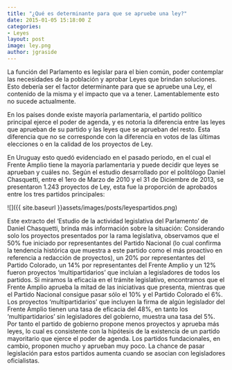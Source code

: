 ```yaml
---
title: "¿Qué es determinante para que se apruebe una ley?"
date: 2015-01-05 15:18:00 Z
categories:
- Leyes
layout: post
image: ley.png
author: jgraside
---
```


La función del Parlamento es legislar para el bien común, poder contemplar las necesidades de la 
población y aprobar Leyes que brindan soluciones. Esto debería ser el factor determinante para que 
se apruebe una Ley, el contenido de la misma y el impacto que va a tener. Lamentablemente esto no 
sucede actualmente.

En los países donde existe mayoría parlamentaria, el partido político principal ejerce el poder de 
agenda, y es notoria la diferencia entre las leyes que aprueban de su partido y las leyes que se 
aprueban del resto. Esta diferencia que no se corresponde con la diferencia en votos de las últimas 
elecciones o en la calidad de los proyectos de Ley.

En Uruguay esto quedó evidenciado en el pasado periodo, en el cual el Frente Amplio tiene la mayoría 
parlamentaria y puede decidir que leyes se aprueban y cuáles no. Según el estudio desarrollado por 
el politólogo Daniel Chasquetti, entre el 1ero de Marzo de 2010 y el 31 de Diciembre de 2013, se 
presentaron 1.243 proyectos de Ley, esta fue la proporción de aprobados entre los tres partidos 
principales:

![]({{ site.baseurl }}assets/images/posts/leyespartidos.png)

Este extracto del ‘Estudio de la actividad legislativa del Parlamento’ de Daniel Chasquetti, brinda 
más información sobre la situación: Considerando solo los proyectos presentados por la rama legislativa, 
observamos que el 50% fue iniciado por representantes del Partido Nacional (lo cual confirma la tendencia 
histórica que muestra a este partido como el más proactivo en referencia a redacción de proyectos), un 
20% por representantes del Partido Colorado, un 14% por representantes del Frente Amplio y un 12% fueron 
proyectos ‘multipartidarios’ que incluían a legisladores de todos los partidos. Si miramos la eficacia en 
el trámite legislativo, encontramos que el Frente Amplio aprueba la mitad de las iniciativas que presenta, 
mientras que el Partido Nacional consigue pasar sólo el 10% y el Partido Colorado el 6%. Los proyectos 
‘multipartidarios’ que incluyen la firma de algún legislador del Frente Amplio tienen una tasa de eficacia 
del 48%, en tanto los ‘multipartidarios’ sin legisladores del gobierno, muestra una tasa del 5%. Por tanto 
el partido de gobierno propone menos proyectos y aprueba más leyes, lo cual es consistente con la hipótesis 
de la existencia de un partido mayoritario que ejerce el poder de agenda. Los partidos fundacionales, 
en cambio, proponen mucho y aprueban muy poco. La chance de pasar legislación para estos partidos aumenta 
cuando se asocian con legisladores oficialistas.